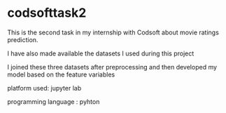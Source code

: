 # codsofttask2

This is the second task in my internship with Codsoft about movie ratings prediction.

I have also made available the datasets I used during this project

I joined these three datasets after preprocessing and then developed my model based on the feature variables

platform used: jupyter lab

programming language : pyhton
